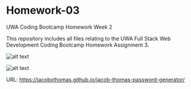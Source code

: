 # Homework-03

UWA Coding Bootcamp Homework Week 2

This repository includes all files relating to the UWA Full Stack Web Development Coding Bootcamp Homework Assignment 3.

![alt text](https://github.com/jacobxthomas/jacob-thomas-homework-02/blob/master/screenshot1.png?raw=true)

![alt text](https://github.com/jacobxthomas/jacob-thomas-homework-02/blob/master/screenshot2.png?raw=true)

URL: https://jacobxthomas.github.io/jacob-thomas-password-generator/
